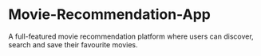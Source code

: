 # Movie-Recommendation-App
A full-featured movie recommendation platform where users can discover, search and save their favourite movies.
